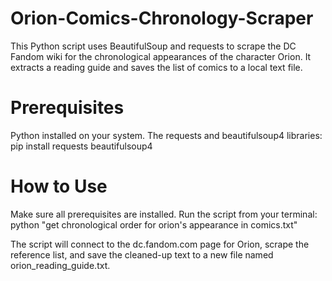 # Orion-Comics-Chronology-Scraper
This Python script uses BeautifulSoup and requests to scrape the DC Fandom wiki for the chronological appearances of the character Orion. It extracts a reading guide and saves the list of comics to a local text file.
# Prerequisites
Python installed on your system.
The requests and beautifulsoup4 libraries:
pip install requests beautifulsoup4


# How to Use
Make sure all prerequisites are installed.
Run the script from your terminal:
python "get chronological order for orion's appearance in comics.txt"


The script will connect to the dc.fandom.com page for Orion, scrape the reference list, and save the cleaned-up text to a new file named orion_reading_guide.txt.

